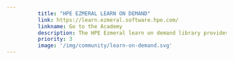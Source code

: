 ```yaml
---
          title: "HPE EZMERAL LEARN ON DEMAND"
          link: https://learn.ezmeral.software.hpe.com/
          linkname: Go to the Academy
          description: The HPE Ezmeral learn on demand library provides introductory to advanced courses on DevOps topics and the HPE Ezmeral Data Fabric platform.
          priority: 3
          image: '/img/community/learn-on-demand.svg'
---
```

          